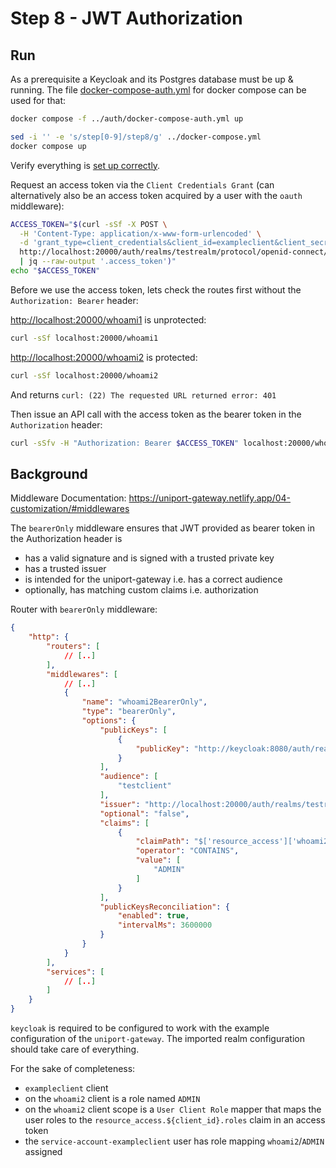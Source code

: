 # Step 8 - JWT Authorization

## Run

As a prerequisite a Keycloak and its Postgres database must be up & running. The file [docker-compose-auth.yml](../auth/docker-compose-auth.yml) for docker compose can be used for that:

```bash
docker compose -f ../auth/docker-compose-auth.yml up
```

```bash
sed -i '' -e 's/step[0-9]/step8/g' ../docker-compose.yml
docker compose up
```

Verify everything is [set up correctly](../auth/README.md).

Request an access token via the `Client Credentials Grant` (can alternatively also be an access token acquired by a user with the `oauth` middleware):

```bash
ACCESS_TOKEN="$(curl -sSf -X POST \
  -H 'Content-Type: application/x-www-form-urlencoded' \
  -d 'grant_type=client_credentials&client_id=exampleclient&client_secret=**********&scope=whoami2' \
  http://localhost:20000/auth/realms/testrealm/protocol/openid-connect/token \
  | jq --raw-output '.access_token')"
echo "$ACCESS_TOKEN"
```

Before we use the access token, lets check the routes first without the `Authorization: Bearer` header:

<http://localhost:20000/whoami1> is unprotected:

```bash
curl -sSf localhost:20000/whoami1
```

<http://localhost:20000/whoami2> is protected:

```bash
curl -sSf localhost:20000/whoami2
```

And returns `curl: (22) The requested URL returned error: 401`

Then issue an API call with the access token as the bearer token in the `Authorization` header:

```bash
curl -sSfv -H "Authorization: Bearer $ACCESS_TOKEN" localhost:20000/whoami2
```

## Background

Middleware Documentation: <https://uniport-gateway.netlify.app/04-customization/#middlewares>

The `bearerOnly` middleware ensures that JWT provided as bearer token in the Authorization header is

* has a valid signature and is signed with a trusted private key
* has a trusted issuer
* is intended for the uniport-gateway i.e. has a correct audience
* optionally, has matching custom claims i.e. authorization

Router with `bearerOnly` middleware:

```json
{
    "http": {
        "routers": [
            // [..]
        ],
        "middlewares": [
            // [..]
            {
                "name": "whoami2BearerOnly",
                "type": "bearerOnly",
                "options": {
                    "publicKeys": [
                        {
                            "publicKey": "http://keycloak:8080/auth/realms/testrealm"
                        }
                    ],
                    "audience": [
                        "testclient"
                    ],
                    "issuer": "http://localhost:20000/auth/realms/testrealm",
                    "optional": "false",
                    "claims": [
                        {
                            "claimPath": "$['resource_access']['whoami2']['roles']",
                            "operator": "CONTAINS",
                            "value": [
                                "ADMIN"
                            ]
                        }
                    ],
                    "publicKeysReconciliation": {
                        "enabled": true,
                        "intervalMs": 3600000
                    }
                }
            }
        ],
        "services": [
            // [..]
        ]
    }
}
```

`keycloak` is required to be configured to work with the example configuration of the `uniport-gateway`. The imported realm
configuration should take care of everything.

For the sake of completeness:

* `exampleclient` client
* on the `whoami2` client is a role named `ADMIN`
* on the `whoami2` client scope is a `User Client Role` mapper that maps the user roles to the `resource_access.${client_id}.roles` claim in an access token
* the `service-account-exampleclient` user has role mapping `whoami2`/`ADMIN` assigned
